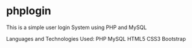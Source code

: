 # phplogin

This is a simple user login System using PHP and MySQL

Languages and Technologies Used:
PHP
MySQL
HTML5
CSS3
Bootstrap
